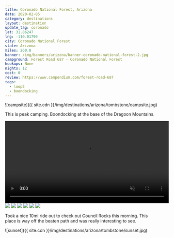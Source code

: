 ```yaml
---
title: Coronado National Forest, Arizona
date: 2020-02-05
category: destinations
layout: destination
update_tag: coronado
lat: 31.86247
lng: -110.01790
city: Coronado National Forest
state: Arizona
miles: 260.8
banner: /img/banners/arizona/banner-coronado-national-forest-2.jpg
campground: Forest Road 687 - Coronado National Forest
hookups: None
nights: 12
cost: 0
review: https://www.campendium.com/forest-road-687
tags:
  - loop2
  - boondocking
---
```


![campsite]({{ site.cdn }}/img/destinations/arizona/tombstone/campsite.jpg)
<p class="text-center">
    This is peak camping. Boondocking at the base of the Dragoon Mountains.
</p>

<video controls muted width="540">
    <source src="{{ site.cdn }}/vid/destinations/arizona/tombstone/biking.mp4" type="video/mp4">
</video>

<div class="img-slider">
    <img src="{{ site.cdn }}/img/destinations/arizona/tombstone/council-rocks-1.jpg">
    <img src="{{ site.cdn }}/img/destinations/arizona/tombstone/council-rocks-2.jpg">
    <img src="{{ site.cdn }}/img/destinations/arizona/tombstone/council-rocks-3.jpg">
    <img src="{{ site.cdn }}/img/destinations/arizona/tombstone/council-rocks-4.jpg">
    <img src="{{ site.cdn }}/img/destinations/arizona/tombstone/council-rocks-5.jpg">
    <img src="{{ site.cdn }}/img/destinations/arizona/tombstone/council-rocks-6.jpg">
</div>

<p>
    Took a nice 10mi ride out to check out Council Rocks this morning. This place is way off the beaten path and was really interesting to see.
</p>

![sunset]({{ site.cdn }}/img/destinations/arizona/tombstone/sunset.jpg)
